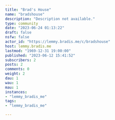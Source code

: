 ```yaml
---
title: "Brad's House" 
name: "bradshouse"
description: "Description not available."
type: community
date: "2023-06-24 01:13:22"
draft: false
nsfw: false
actor_id: "https://lemmy.bradis.me/c/bradshouse"
host: lemmy.bradis.me
lastmod: "1969-12-31 19:00:00"
published: "2023-06-12 15:41:52"
subscribers: 2
posts: 2
comments: 0
weight: 2
dau: 1
wau: 1
mau: 1
instances:
- "lemmy_bradis_me"
tags: 
- "lemmy_bradis_me"

---
```


